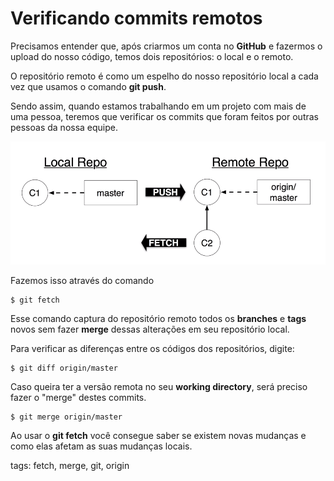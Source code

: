 # Verificando commits remotos

Precisamos entender que, após criarmos um conta no **GitHub** e fazermos o upload do nosso código, temos dois repositórios: o local e o remoto.

O repositório remoto é como um espelho do nosso repositório local a cada vez que usamos o comando **git push**.

Sendo assim, quando estamos trabalhando em um projeto com mais de uma pessoa, teremos que verificar os commits que foram feitos por outras pessoas da nossa equipe.

![repo local e remoto](img/p0019-0.png)

Fazemos isso através do comando

```
$ git fetch
```

Esse comando captura do repositório remoto todos os **branches** e **tags** novos sem fazer **merge** dessas alterações em seu repositório local.

Para verificar as diferenças entre os códigos dos repositórios, digite:

```
$ git diff origin/master
```

Caso queira ter a versão remota no seu **working directory**, será preciso fazer o "merge" destes commits.

```
$ git merge origin/master
```

Ao usar o **git fetch** você consegue saber se existem novas mudanças e como elas afetam as suas mudanças locais.

tags: fetch, merge, git, origin
